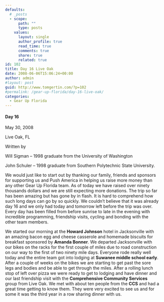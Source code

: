 ```yaml
---
defaults:
  # _posts
  - scope:
      path: ""
      type: posts
    values:
      layout: single
      author_profile: true
      read_time: true
      comments: true
      share: true
      related: true
id: 102
title: Day 16 Live Oak
date: 2008-06-06T15:06:24+00:00
author: admin
#layout: post
guid: http://www.tomgertin.com/?p=102
#permalink: /gear-up-florida/day-16-live-oak/
categories:
  - Gear Up Florida
---
```

#### Day 16
  
May 30, 2008
  
Live Oak, FL
  
Written by
  
Will Sigman &#8211; 1998 graduate from the University of Washington
  
John Schuler – 1998 graduate from Southern Polytechnic State University.

We would just like to start out by thanking our family, friends and sponsors for supporting us and Push America in helping us raise more money than any other Gear Up Florida team. As of today we have raised over ninety thousands dollars and we are still expecting more donations. The trip so far has been amazing but has gone by in flash. It is hard to comprehend how such long days can go by so quickly. We couldn’t believe that it was already day 16 and we only had today and tomorrow left before the trip was over. Every day has been filled from before sunrise to late in the evening with incredible programming, friendship visits, cycling and bonding with the other team members.

We started our morning at the **Howard Johnson** hotel in Jacksonville with an amazing bacon egg and cheese casserole and homemade biscuits for breakfast sponsored by **Amanda Bonner**. We departed Jacksonville with our bikes on the racks for the first couple of miles due to road construction on our way to the first of two ninety mile days. Everyone rode really well today and the entire team got into lodging at **Suwanee middle school early**. After a couple of weeks on the bikes we are starting to get past the sore legs and bodies and be able to get through the miles. After a rolling lunch stop of left over pizza we were ready to get to lodging and have dinner and our last friendship visit with the **Comprehensive Community Services** group from Live Oak. We met with about ten people from the **CCS** and had a great time getting to know them. They were very excited to see us and for some it was the third year in a row sharing dinner with us.
